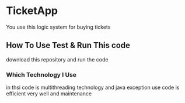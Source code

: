 # TicketApp
You use this logic system for buying tickets 
## How To Use Test & Run This code
download this repository and run the code
### Which Technology I Use 
in thsi code is multithreading technology and java exception use 
code is efficient very well and maintenance 
